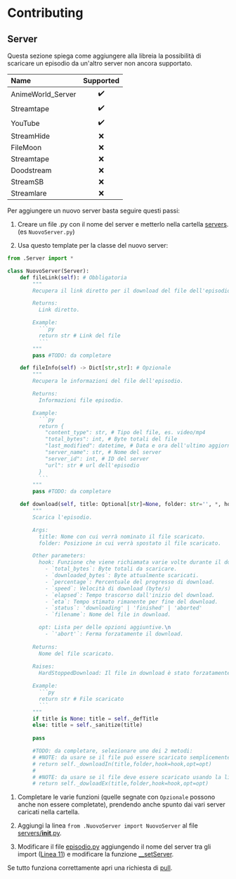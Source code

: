 # Contributing

## Server

Questa sezione spiega come aggiungere alla libreia la possibilità di scaricare un episodio da un'altro server non ancora supportato.

|Name|Supported|
|:---|:-------:|
|AnimeWorld_Server|✔️|
|Streamtape|✔️|
|YouTube|✔️|
|StreamHide|❌|
|FileMoon|❌|
|Streamtape|❌|
|Doodstream|❌|
|StreamSB|❌|
|Streamlare|❌|

Per aggiungere un nuovo server basta seguire questi passi:

1. Creare un file .py con il nome del server e metterlo nella cartella [servers](https://github.com/MainKronos/AnimeWorld-API/tree/master/animeworld/servers). (es `NuovoServer.py`)

1. Usa questo template per la classe del nuovo server: 
```py title="NuovoServer.py" linenums="1"
from .Server import *

class NuovoServer(Server):
	def fileLink(self): # Obbligatoria
		"""
		Recupera il link diretto per il download del file dell'episodio.

        Returns:
          Link diretto.

        Example:
          ```py
          return str # Link del file
          ```
		"""
		pass #TODO: da completare

	def fileInfo(self) -> Dict[str,str]: # Opzionale
		"""
        Recupera le informazioni del file dell'episodio.

        Returns:
          Informazioni file episodio.

        Example:
          ```py
          return {
            "content_type": str, # Tipo del file, es. video/mp4
            "total_bytes": int, # Byte totali del file
            "last_modified": datetime, # Data e ora dell'ultimo aggiornamento effettuato all'episodio sul server
            "server_name": str, # Nome del server
            "server_id": int, # ID del server
            "url": str # url dell'episodio
          } 
          ```
        """
		pass #TODO: da completare

	def download(self, title: Optional[str]=None, folder: str='', *, hook: Callable[[Dict], None]=lambda *args:None, opt: List[str]=[]) -> Optional[str]: # Obbligatoria
		"""
        Scarica l'episodio.

        Args:
          title: Nome con cui verrà nominato il file scaricato.
          folder: Posizione in cui verrà spostato il file scaricato.

        Other parameters:
          hook: Funzione che viene richiamata varie volte durante il download; la funzione riceve come argomento un dizionario con le seguenti chiavi:\n 
            - `total_bytes`: Byte totali da scaricare.
            - `downloaded_bytes`: Byte attualmente scaricati.
            - `percentage`: Percentuale del progresso di download.
            - `speed`: Velocità di download (byte/s)
            - `elapsed`: Tempo trascorso dall'inizio del download.
            - `eta`: Tempo stimato rimanente per fine del download.
            - `status`: 'downloading' | 'finished' | 'aborted'
            - `filename`: Nome del file in download.

          opt: Lista per delle opzioni aggiuntive.\n
            - `'abort'`: Ferma forzatamente il download.
        
        Returns:
          Nome del file scaricato. 
        
        Raises:
          HardStoppedDownload: Il file in download è stato forzatamente interrotto.

        Example:
          ```py
          return str # File scaricato
          ```
        """
		if title is None: title = self._defTitle
		else: title = self._sanitize(title)
		
		pass

        #TODO: da completare, selezionare uno dei 2 metodi:
        # #NOTE: da usare se il file puó essere scaricato semplicemente con httpx:
        # return self._downloadIn(title,folder,hook=hook,opt=opt) 
        #
        # #NOTE: da usare se il file deve essere scaricato usando la libreria youtube_dl
        # return self._dowloadEx(title,folder,hook=hook,opt=opt) 
```

1. Completare le varie funzioni (quelle segnate con `Opzionale` possono anche non essere completate), prendendo anche spunto dai vari server caricati nella cartella.

1. Aggiungi la linea `from .NuovoServer import NuovoServer` al file [servers/__init__.py](https://github.com/MainKronos/AnimeWorld-API/tree/master/animeworld/servers/__init__.py).

1. Modificare il file [episodio.py](https://github.com/MainKronos/AnimeWorld-API/tree/master/animeworld/episodio.py) aggiungendo il nome del server tra gli import ([Linea 11](https://github.com/MainKronos/AnimeWorld-API/blob/master/animeworld/episodio.py#L11)) e modificare la funzione [__setServer](https://github.com/MainKronos/AnimeWorld-API/blob/master/animeworld/episodio.py).

Se tutto funziona correttamente apri una richiesta di [pull](https://github.com/MainKronos/AnimeWorld-API/pulls).
